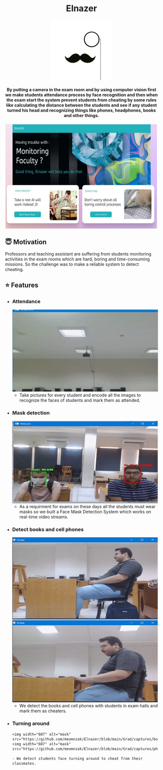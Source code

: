 <h1 align="center">Elnazer</h1>

<div align= "center"><img src="https://github.com/meomnzak/Elnazer/blob/main/Grad/captures/logo.png" width="200" height="200"/>
  <h4>By putting a camera in the exam room and by using computer vision first we make  students attendance process by face recognition and then when the exam start the system prevent students from cheating by some rules like calculating the distance between the students and see if any student turned his head and recognizing things like phones, headphones, books and other things.</h4>
</div>

<div align= "center"><img src="https://github.com/meomnzak/Elnazer/blob/main/Grad/captures/home.PNG"/></div>

## :innocent: Motivation
Professors and teaching assistant are suffering from students monitoring activities in the exam rooms which are hard, boring and time-consuming missions. So the challenge was to make a reliable system to detect cheating.


## :star: Features
 - ### Attendance
      <img width="607" alt="attendace" src="https://github.com/meomnzak/Elnazer/blob/main/Grad/captures/attendance.gif">
      
      - Take pictures for every student and encode all the images to recognize the faces of students and mark them as attended.
      
 - ### Mask detection
      <img width="607" alt="mask" src="https://github.com/meomnzak/Elnazer/blob/main/Grad/captures/mask.gif">
      
      - As a requirment for exams on these days all the students must wear masks so we built a Face Mask Detection System which works on real-time video streams.
 
 - ### Detect books and cell phones
      <img width="607" alt="mask" src="https://github.com/meomnzak/Elnazer/blob/main/Grad/captures/book.gif">
      <img width="607" alt="mask" src="https://github.com/meomnzak/Elnazer/blob/main/Grad/captures/phone.gif">
      
      - We detect the books and cell phones with students in exam halls and mark them as cheaters.
      
- ### Turning around
      <img width="607" alt="mask" src="https://github.com/meomnzak/Elnazer/blob/main/Grad/captures/book.gif">
      <img width="607" alt="mask" src="https://github.com/meomnzak/Elnazer/blob/main/Grad/captures/phone.gif">
      
      - We detect students face turning around to cheat from their classmates.




